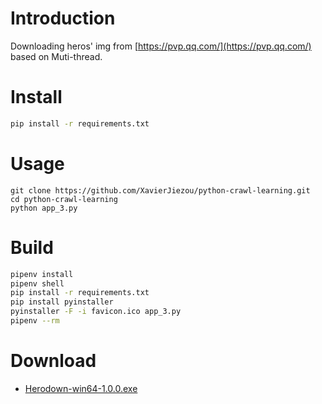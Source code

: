 # Introduction
Downloading heros' img from [https://pvp.qq.com/](https://pvp.qq.com/) based on Muti-thread.
# Install
```bash
pip install -r requirements.txt
```
# Usage
```
git clone https://github.com/XavierJiezou/python-crawl-learning.git
cd python-crawl-learning
python app_3.py
```
# Build
```bash
pipenv install
pipenv shell
pip install -r requirements.txt
pip install pyinstaller
pyinstaller -F -i favicon.ico app_3.py
pipenv --rm
```
# Download
- [Herodown-win64-1.0.0.exe](https://github.com/XavierJiezou/python-crawl-learning/releases/download/1.0.0/Herodown-win64-1.0.0.exe)
